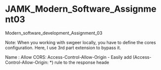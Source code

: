 # JAMK_Modern_Software_Assignment03
Modern_software_development_Assignment_03


Note: When you working with swgeer locally, you have to define the cores configuration.
Here, I use 3rd part extension to bypass it.

 Name : Allow CORS: Access-Control-Allow-Origin - Easily add (Access-Control-Allow-Origin: *) rule to the response heade
